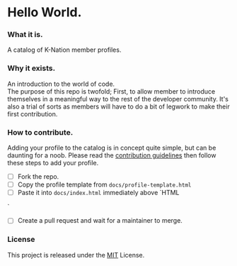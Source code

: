 # Hello World.

### What it is.
A catalog of K-Nation member profiles.

### Why it exists.
An introduction to the world of code. <br/>
The purpose of this repo is twofold; First, to allow member to introduce themselves
in a meaningful way to the rest of the developer community. It's also a trial of sorts as members will have to do a 
bit of legwork to make their first contribution.

### How to contribute.
Adding your profile to the catalog is in concept quite simple, but can be daunting for a noob.
Please read the [contribution guidelines](https://github.com/K-Nation/HelloWorld/blob/main/CONTRIBUTING.md) then follow these steps to add your profile.

- [ ] Fork the repo.
- [ ] Copy the profile template from `docs/profile-template.html`
- [ ] Paste it into `docs/index.html` immediately above 
`HTML
<!-- END OF PROFILE LIST -->
`
- [ ] Create a pull request and wait for a maintainer to merge.

### License

This project is released under the [MIT](https://choosealicense.com/licenses/mit/) License.
